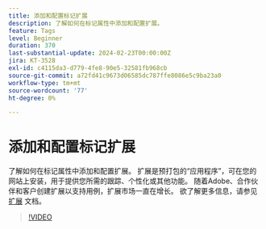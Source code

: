 ```yaml
---
title: 添加和配置标记扩展
description: 了解如何在标记属性中添加和配置扩展。
feature: Tags
level: Beginner
duration: 370
last-substantial-update: 2024-02-23T00:00:00Z
jira: KT-3528
exl-id: c4115da3-d779-4fe8-90e5-32581fb968cb
source-git-commit: a72fd41c9673d06585dc787ffe8086e5c9ba23a0
workflow-type: tm+mt
source-wordcount: '77'
ht-degree: 0%

---
```


# 添加和配置标记扩展

了解如何在标记属性中添加和配置扩展。 扩展是预打包的“应用程序”，可在您的网站上安装，用于提供您所需的跟踪、个性化或其他功能。 随着Adobe、合作伙伴和客户创建扩展以支持用例，扩展市场一直在增长。 欲了解更多信息，请参见 [扩展](https://experienceleague.adobe.com/docs/experience-platform/tags/ui/extensions/overview.html) 文档。

>[!VIDEO](https://video.tv.adobe.com/v/28732/?learn=on)
